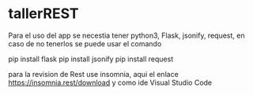 # tallerREST

Para el uso del app se necestia tener python3, Flask, jsonify, request, en caso de no tenerlos se puede usar el comando

pip install flask
pip install jsonify
pip install request

para la revision de Rest use insomnia, aqui el enlace https://insomnia.rest/download
y como ide Visual Studio Code
